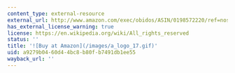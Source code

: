 ```yaml
---
content_type: external-resource
external_url: http://www.amazon.com/exec/obidos/ASIN/0198572220/ref=nosim/mitopencourse-20
has_external_license_warning: true
license: https://en.wikipedia.org/wiki/All_rights_reserved
status: ''
title: '![Buy at Amazon](/images/a_logo_17.gif)'
uid: a9279b04-60d4-4bc8-b80f-b7491db1ee55
wayback_url: ''
---
```

